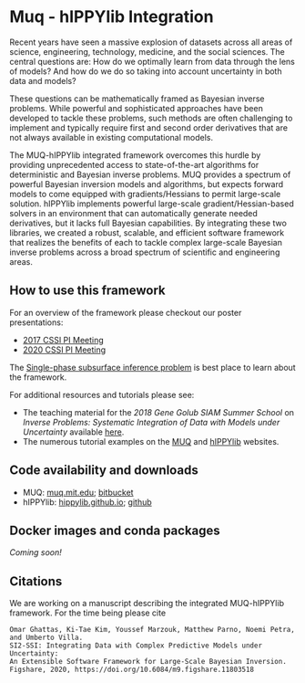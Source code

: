 # Muq - hIPPYlib Integration


Recent years have seen a massive explosion of datasets across all areas of science,
engineering, technology, medicine, and the social sciences.
The central questions are: How do we optimally learn from data through the lens of models?
And how do we do so taking into account uncertainty in both data and models?

These questions can be mathematically framed as Bayesian inverse problems.
While powerful and sophisticated approaches have been developed to tackle these problems,
such methods are often challenging to implement and typically require first
and second order derivatives that are not always available in existing computational models.

The MUQ-hIPPYlib integrated framework overcomes this hurdle by providing unprecedented access
to state-of-the-art algorithms for deterministic and Bayesian inverse problems.
MUQ provides a spectrum of powerful Bayesian inversion models and algorithms,
but expects forward models to come equipped with gradients/Hessians to permit large-scale solution.
hIPPYlib implements powerful large-scale gradient/Hessian-based solvers in an environment
that can automatically generate needed derivatives, but it lacks full Bayesian capabilities.
By integrating these two libraries, we created a robust, scalable, and efficient software
framework that realizes the benefits of each to tackle complex large-scale Bayesian inverse
problems across a broad spectrum of scientific and engineering areas.

## How to use this framework

For an overview of the framework please checkout our poster presentations:
- [2017 CSSI PI Meeting](https://doi.org/10.6084/m9.figshare.6172247)
- [2020 CSSI PI Meeting](https://doi.org/10.6084/m9.figshare.11803518)

The [Single-phase subsurface inference problem](tutorial.md) is best place to 
learn about the framework.

For additional resources and tutorials please see:

- The teaching material for the *2018 Gene Golub SIAM Summer School* on *Inverse Problems: Systematic Integration
of Data with Models under Uncertainty* available [here](https://g2s3-2018.github.io/labs).
- The numerous tutorial examples on the [MUQ](http://muq.mit.edu/examples)
and [hIPPYlib](https://hippylib.github.io/tutorial_v3.0.0/) websites.


## Code availability and downloads

- MUQ: [muq.mit.edu](http://muq.mit.edu); [bitbucket](https://bitbucket.org/mituq/muq2)
- hIPPYlib: [hippylib.github.io](https://hippylib.github.io); [github](https://github.com/hippylib/hippylib)

## Docker images and conda packages
*Coming soon!*

## Citations

We are working on a manuscript describing the integrated MUQ-hIPPYlib framework.
For the time being please cite

```
Omar Ghattas, Ki-Tae Kim, Youssef Marzouk, Matthew Parno, Noemi Petra, and Umberto Villa. 
SI2-SSI: Integrating Data with Complex Predictive Models under Uncertainty: 
An Extensible Software Framework for Large-Scale Bayesian Inversion.
Figshare, 2020, https://doi.org/10.6084/m9.figshare.11803518
```